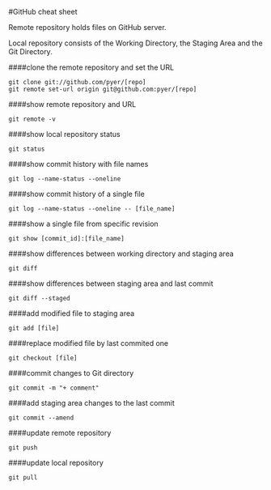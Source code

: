 #GitHub cheat sheet


Remote repository holds files on GitHub server.

Local repository consists of the Working Directory, the Staging Area and the Git Directory.



####clone the remote repository and set the URL
```
git clone git://github.com/pyer/[repo]
git remote set-url origin git@github.com:pyer/[repo]
```

####show remote repository and URL
```
git remote -v
```

####show local repository status
```
git status
```

####show commit history with file names
```
git log --name-status --oneline
```

####show commit history of a single file
```
git log --name-status --oneline -- [file_name]
```

####show a single file from  specific revision
```
git show [commit_id]:[file_name]
```

####show differences between working directory and staging area
```
git diff
```

####show differences between staging area and last commit
```
git diff --staged
```

####add modified file to staging area
```
git add [file]
```

####replace modified file by last commited one
```
git checkout [file]
```

####commit changes to Git directory
```
git commit -m "+ comment"
```

####add staging area changes to the last commit
```
git commit --amend
```

####update remote repository
```
git push
```

####update local repository
```
git pull
```
